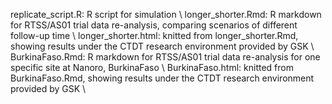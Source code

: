 replicate_script.R: R script for simulation \\
longer_shorter.Rmd: R markdown for RTSS/AS01 trial data re-analysis, comparing scenarios of different follow-up time \\
longer_shorter.html: knitted from longer_shorter.Rmd, showing results under the CTDT research environment provided by GSK \\
BurkinaFaso.Rmd: R markdown for RTSS/AS01 trial data re-analysis for one specific site at Nanoro, BurkinaFaso \\
BurkinaFaso.html: knitted from BurkinaFaso.Rmd, showing results under the CTDT research environment provided by GSK \\
